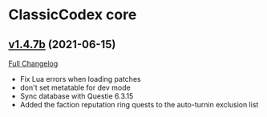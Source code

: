 # ClassicCodex core

## [v1.4.7b](https://github.com/SwimmingTiger/ClassicCodex/tree/v1.4.7b) (2021-06-15)
[Full Changelog](https://github.com/SwimmingTiger/ClassicCodex/compare/v1.4.6...v1.4.7b) 

- Fix Lua errors when loading patches  
- don't set metatable for dev mode  
- Sync database with Questie 6.3.15  
- Added the faction reputation ring quests to the auto-turnin exclusion list  
